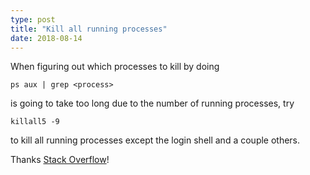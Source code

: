 ```yaml
---
type: post
title: "Kill all running processes"
date: 2018-08-14
---
```


When figuring out which processes to kill by doing
```
ps aux | grep <process>
```
is going to take too long due to the number of running processes, try
```
killall5 -9
```
to kill all running processes except the login shell and a couple others.

Thanks [Stack Overflow](https://superuser.com/questions/161531/how-to-kill-all-processes-in-linux)!

